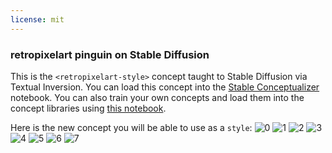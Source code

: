 ```yaml
---
license: mit
---
```

### retropixelart pinguin on Stable Diffusion
This is the `<retropixelart-style>` concept taught to Stable Diffusion via Textual Inversion. You can load this concept into the [Stable Conceptualizer](https://colab.research.google.com/github/huggingface/notebooks/blob/main/diffusers/stable_conceptualizer_inference.ipynb) notebook. You can also train your own concepts and load them into the concept libraries using [this notebook](https://colab.research.google.com/github/huggingface/notebooks/blob/main/diffusers/sd_textual_inversion_training.ipynb).

Here is the new concept you will be able to use as a `style`:
![<retropixelart-style> 0](https://huggingface.co/sd-concepts-library/retropixelart-pinguin/resolve/main/concept_images/5.jpeg)
![<retropixelart-style> 1](https://huggingface.co/sd-concepts-library/retropixelart-pinguin/resolve/main/concept_images/6.jpeg)
![<retropixelart-style> 2](https://huggingface.co/sd-concepts-library/retropixelart-pinguin/resolve/main/concept_images/3.jpeg)
![<retropixelart-style> 3](https://huggingface.co/sd-concepts-library/retropixelart-pinguin/resolve/main/concept_images/0.jpeg)
![<retropixelart-style> 4](https://huggingface.co/sd-concepts-library/retropixelart-pinguin/resolve/main/concept_images/2.jpeg)
![<retropixelart-style> 5](https://huggingface.co/sd-concepts-library/retropixelart-pinguin/resolve/main/concept_images/7.jpeg)
![<retropixelart-style> 6](https://huggingface.co/sd-concepts-library/retropixelart-pinguin/resolve/main/concept_images/1.jpeg)
![<retropixelart-style> 7](https://huggingface.co/sd-concepts-library/retropixelart-pinguin/resolve/main/concept_images/4.jpeg)

